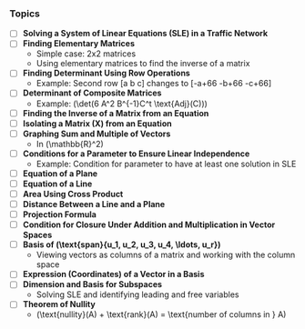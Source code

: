 ### Topics

- [ ] **Solving a System of Linear Equations (SLE) in a Traffic Network**
- [ ] **Finding Elementary Matrices**
  - Simple case: 2x2 matrices
  - Using elementary matrices to find the inverse of a matrix
- [ ] **Finding Determinant Using Row Operations**
  - Example: Second row [a b c] changes to [-a+66 -b+66 -c+66]
- [ ] **Determinant of Composite Matrices**
  - Example: \(\det(6 A^2 B^{-1}C^t \text{Adj}(C))\)
- [ ] **Finding the Inverse of a Matrix from an Equation**
- [ ] **Isolating a Matrix \(X\) from an Equation**
- [ ] **Graphing Sum and Multiple of Vectors**
  - In \(\mathbb{R}^2\)
- [ ] **Conditions for a Parameter to Ensure Linear Independence**
  - Example: Condition for parameter to have at least one solution in SLE
- [ ] **Equation of a Plane**
- [ ] **Equation of a Line**
- [ ] **Area Using Cross Product**
- [ ] **Distance Between a Line and a Plane**
- [ ] **Projection Formula**
- [ ] **Condition for Closure Under Addition and Multiplication in Vector Spaces**
- [ ] **Basis of \(\text{span}\{u_1, u_2, u_3, u_4, \ldots, u_r\}\)**
  - Viewing vectors as columns of a matrix and working with the column space
- [ ] **Expression (Coordinates) of a Vector in a Basis**
- [ ] **Dimension and Basis for Subspaces**
  - Solving SLE and identifying leading and free variables
- [ ] **Theorem of Nullity**
  - \(\text{nullity}(A) + \text{rank}(A) = \text{number of columns in } A\)
